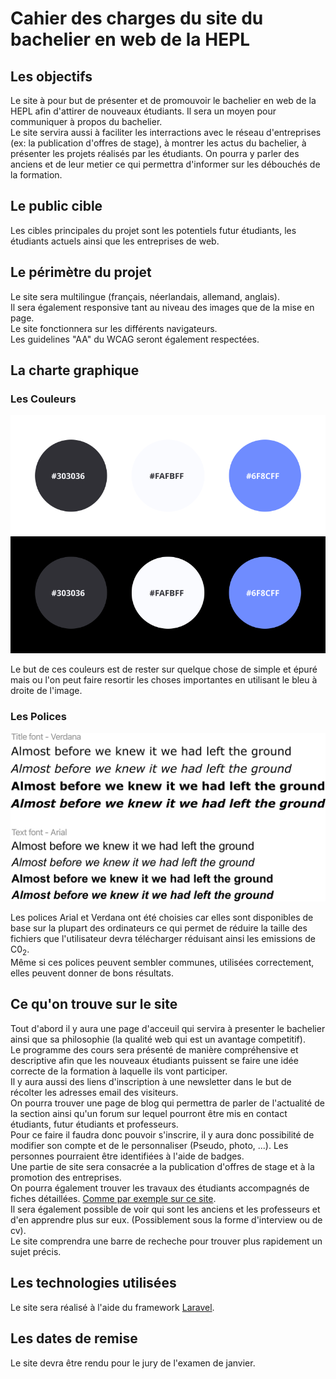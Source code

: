 # Cahier des charges du site du bachelier en web de la HEPL
## Les objectifs
Le site à pour but de présenter et de promouvoir le bachelier en web de la HEPL afin d'attirer de nouveaux étudiants. Il sera un moyen pour communiquer à propos du bachelier.  
Le site servira aussi à faciliter les interractions avec le réseau d'entreprises (ex: la publication d'offres de stage), à montrer les actus du bachelier, à présenter les projets réalisés par les étudiants. On pourra y parler des anciens et de leur metier ce qui permettra d'informer sur les débouchés de la formation.

## Le public cible
Les cibles principales du projet sont les potentiels futur étudiants, les étudiants actuels ainsi que les entreprises de web.

## Le périmètre du projet
Le site sera multilingue (français, néerlandais, allemand, anglais).  
Il sera également responsive tant au niveau des images que de la mise en page.  
Le site fonctionnera sur les différents navigateurs.  
Les guidelines "AA" du WCAG seront également respectées.

## La charte graphique
### Les Couleurs
![Les couleurs du site de la section web de la HEPL sur fond noir et sur fond blanc.](https://github.com/theoLeonet/documentation_web_hepl/blob/main/images/colors.svg?raw=true)

Le but de ces couleurs est de rester sur quelque chose de simple et épuré mais ou l'on peut faire resortir les choses importantes en utilisant le bleu à droite de l'image.

### Les Polices
![polices du site de la section web de la HEPL.](https://github.com/theoLeonet/documentation_web_hepl/blob/main/images/fonts.svg?raw=true)

Les polices Arial et Verdana ont été choisies car elles sont disponibles de base sur la plupart des ordinateurs ce qui permet de réduire la taille des fichiers que l'utilisateur devra télécharger réduisant ainsi les emissions de C0<sub>2</sub>.  
Même si ces polices peuvent sembler communes, utilisées correctement, elles peuvent donner de bons résultats.

## Ce qu'on trouve sur le site
Tout d'abord il y aura une page d'acceuil qui servira à presenter le bachelier ainsi que sa philosophie (la qualité web qui est un avantage competitif).  
Le programme des cours sera présenté de manière compréhensive et descriptive afin que les nouveaux étudiants puissent se faire une idée correcte de la formation à laquelle ils vont participer.  
Il y aura aussi des liens d'inscription à une newsletter dans le but de récolter les adresses email des visiteurs.  
On pourra trouver une page de blog qui permettra de parler de l'actualité de la section ainsi qu'un forum sur lequel pourront être mis en contact étudiants, futur étudiants et professeurs.  
Pour ce faire il faudra donc pouvoir s'inscrire, il y aura donc possibilité de modifier son compte et de le personnaliser (Pseudo, photo, ...). Les personnes pourraient être identifiées à l'aide de badges.  
Une partie de site sera consacrée a la publication d'offres de stage et à la promotion des entreprises.  
On pourra également trouver les travaux des étudiants accompagnés de fiches détaillées. [Comme par exemple sur ce site](https://christy-hu.com/nickelodeon/index.html).  
Il sera également possible de voir qui sont les anciens et les professeurs et d'en apprendre plus sur eux. (Possiblement sous la forme d'interview ou de cv).  
Le site comprendra une barre de recheche pour trouver plus rapidement un sujet précis.


## Les technologies utilisées
Le site sera réalisé à l'aide du framework [Laravel](https://laravel.com).

## Les dates de remise
Le site devra être rendu pour le jury de l'examen de janvier.
